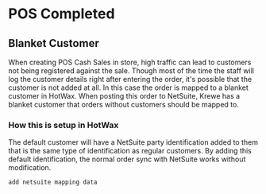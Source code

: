 # POS Completed

## Blanket Customer
When creating POS Cash Sales in store, high traffic can lead to customers not being registered against the sale. Though most of the time the staff will log the customer details right after entering the order, it's possible that the customer is not added at all. In this case the order is mapped to a blanket customer in HotWax. When posting this order to NetSuite, Krewe has a blanket customer that orders without customers should be mapped to.

### How this is setup in HotWax
The default customer will have a NetSuite party identification added to them that is the same type of identification as regular customers. By adding this default identification, the normal order sync with NetSuite works without modification.

```xml
add netsuite mapping data
```